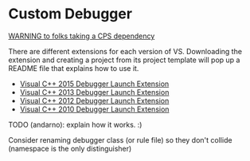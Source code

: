 Custom Debugger
===============

[WARNING to folks taking a CPS dependency](WARNING_to_folks_taking_a_CPS_dependency.md)

There are different extensions for each version of VS. Downloading the 
extension and creating a project from its project template will pop up 
a README file that explains how to use it.

- [Visual C++ 2015 Debugger Launch Extension][1]
- [Visual C++ 2013 Debugger Launch Extension][2]
- [Visual C++ 2012 Debugger Launch Extension][3]
- [Visual C++ 2010 Debugger Launch Extension][4]

TODO (andarno): explain how it works. :)
    
Consider renaming debugger class (or rule file) so they don't collide
(namespace is the only distinguisher)
    
 [1]: https://visualstudiogallery.msdn.microsoft.com/7fe7f19f-ceb9-47e3-b440-c62df2b85281
 [2]: http://visualstudiogallery.msdn.microsoft.com/e831676e-9510-4651-b724-cf4299b220b5
 [3]: http://visualstudiogallery.msdn.microsoft.com/8d2faf2c-3937-489a-9e0a-c43ff26ca427
 [4]: http://visualstudiogallery.msdn.microsoft.com/f1e9c8b5-134e-4bb1-bd0e-37a220dae99e
